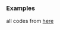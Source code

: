 ### Examples

all codes from [here](http://googleprojectzero.blogspot.jp/2015/06/what-is-good-memory-corruption.html)
